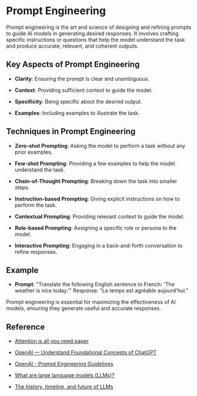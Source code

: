 # Prompt Engineering
Prompt engineering is the art and science of designing and refining prompts to guide AI models in generating desired responses. It involves crafting specific instructions or questions that help the model understand the task and produce accurate, relevant, and coherent outputs.

## Key Aspects of Prompt Engineering

* __Clarity__: Ensuring the prompt is clear and unambiguous.

* __Context__: Providing sufficient context to guide the model.

* __Specificity__: Being specific about the desired output.

* __Examples__: Including examples to illustrate the task.

## Techniques in Prompt Engineering

* __Zero-shot Prompting__: Asking the model to perform a task without any prior examples.

* __Few-shot Prompting__: Providing a few examples to help the model understand the task.

* __Chain-of-Thought Prompting__: Breaking down the task into smaller steps.

* __Instruction-based Prompting__: Giving explicit instructions on how to perform the task.

* __Contextual Prompting__: Providing relevant context to guide the model.

* __Role-based Prompting__: Assigning a specific role or persona to the model.

* __Interactive Prompting__: Engaging in a back-and-forth conversation to refine responses.

## Example

* __Prompt__: "Translate the following English sentence to French: 'The weather is nice today.'" Response: "Le temps est agréable aujourd'hui."

Prompt engineering is essential for maximizing the effectiveness of AI models, ensuring they generate useful and accurate responses.

## Reference
* [Attention is all you need paper](https://proceedings.neurips.cc/paper_files/paper/2017/file/3f5ee243547dee91fbd053c1c4a845aa-Paper.pdf)

* [OpenAI — Understand Foundational Concepts of ChatGPT](https://medium.com/@amol-wagh/open-ai-understand-foundational-concepts-of-chatgpt-and-cool-stuff-you-can-explore-a7a77baf0ee3)

* [OpenAI - Prompt Engineering Guidelines](https://platform.openai.com/docs/guides/prompt-engineering)

* [What are large language models (LLMs)?](https://www.ibm.com/topics/large-language-models)

* [The history, timeline, and future of LLMs](https://toloka.ai/blog/history-of-llms/)

